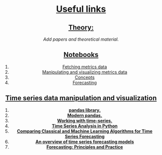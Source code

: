 # <center><ins>**Useful links**</ins></center>

<center>

## <ins>Theory:</ins>
*Add papers and theoretical material.*

## <ins>Notebooks</ins>
1. [Fetching metrics data](../notebooks/ts-1-fetching-metrics.ipynb)
2. [Manipulating and visualizing metrics data](../notebooks/ts-2-visualization.ipynb)
3. [Concepts](../notebooks/ts-3-concepts.ipynb)
4. [Forecasting](../notebooks/ts-4-forecasting.ipynb)

## <ins>Time series data manipulation and visualization</ins>
1. **[pandas library.](https://pandas.pydata.org/pandas-docs/stable/user_guide/timeseries.html)**
2. **[Modern pandas.](https://tomaugspurger.github.io/modern-7-timeseries)**
3. **[Working with time-series.](https://jakevdp.github.io/PythonDataScienceHandbook/03.11-working-with-time-series.html)**
4. **[Time Series Analysis in Python](https://www.youtube.com/playlist?list=PLtIY5kwXKny91_IbkqcIXuv6t1prQwFhO)**
5. **[Comparing Classical and Machine Learning Algorithms for Time Series Forecasting](https://machinelearningmastery.com/findings-comparing-classical-and-machine-learning-methods-for-time-series-forecasting/)**
6. **[An overview of time series forecasting models](https://towardsdatascience.com/an-overview-of-time-series-forecasting-models-a2fa7a358fcb)**
7. **[Forecasting: Principles and Practice](https://otexts.com/fpp2/)**












</center>
